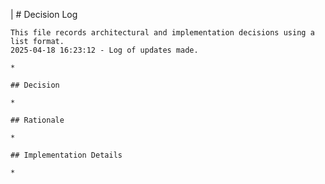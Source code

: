 |
    # Decision Log

    This file records architectural and implementation decisions using a list format.
    2025-04-18 16:23:12 - Log of updates made.

    *

    ## Decision

    *

    ## Rationale

    *

    ## Implementation Details

    *